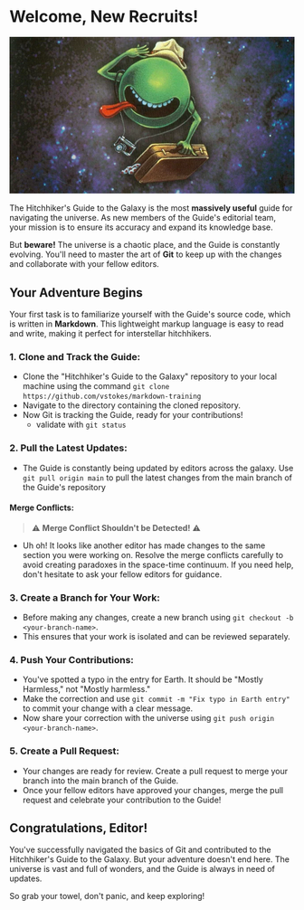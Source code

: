 # Welcome, New Recruits!

![cosmic-cutie](readme-header.png)

The Hitchhiker's Guide to the Galaxy is the most **massively useful** guide for navigating the universe. As new members of the Guide's editorial team, your mission is to ensure its accuracy and expand its knowledge base.

But **beware!** The universe is a chaotic place, and the Guide is constantly evolving. You'll need to master the art of **Git** to keep up with the changes and collaborate with your fellow editors.

## **Your Adventure Begins**

Your first task is to familiarize yourself with the Guide's source code, which is written in **Markdown**. This lightweight markup language is easy to read and write, making it perfect for interstellar hitchhikers.

### 1. **Clone and Track the Guide:**

- Clone the "Hitchhiker's Guide to the Galaxy" repository to your local machine using the command `git clone https://github.com/vstokes/markdown-training`
- Navigate to the directory containing the cloned repository.
- Now Git is tracking the Guide, ready for your contributions!
  - validate with `git status`

### 2. **Pull the Latest Updates:**

- The Guide is constantly being updated by editors across the galaxy. Use `git pull origin main` to pull the latest changes from the main branch of the Guide's repository

#### **Merge Conflicts:**

> :warning: **Merge Conflict Shouldn't be Detected!** :warning:

- Uh oh! It looks like another editor has made changes to the same section you were working on. Resolve the merge conflicts carefully to avoid creating paradoxes in the space-time continuum.  If you need help, don't hesitate to ask your fellow editors for guidance.

### 3. **Create a Branch for Your Work:**

- Before making any changes, create a new branch using `git checkout -b <your-branch-name>`.
- This ensures that your work is isolated and can be reviewed separately.

### 4. **Push Your Contributions:**

- You've spotted a typo in the entry for Earth. It should be "Mostly Harmless," not "Mostly harmless."
- Make the correction and use `git commit -m "Fix typo in Earth entry"` to commit your change with a clear message.
- Now share your correction with the universe using `git push origin <your-branch-name>`.

### 5. **Create a Pull Request:**

- Your changes are ready for review. Create a pull request to merge your branch into the main branch of the Guide.
- Once your fellow editors have approved your changes, merge the pull request and celebrate your contribution to the Guide!

## **Congratulations, Editor!**

You've successfully navigated the basics of Git and contributed to the Hitchhiker's Guide to the Galaxy. But your adventure doesn't end here. The universe is vast and full of wonders, and the Guide is always in need of updates.

So grab your towel, don't panic, and keep exploring!
